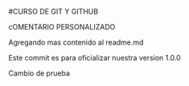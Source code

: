 #CURSO DE GIT Y GITHUB

cOMENTARIO PERSONALIZADO




Agregando mas contenido al readme.md

Este commit es para oficializar nuestra version 1.0.0

Cambio de prueba